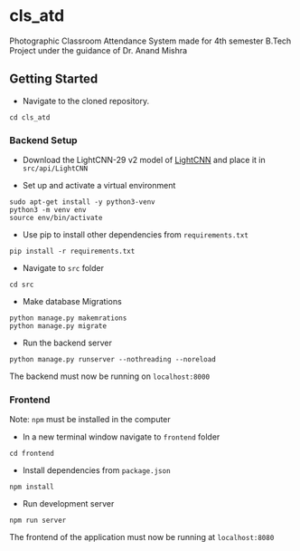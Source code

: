 # cls_atd
Photographic Classroom Attendance System made for 4th semester B.Tech Project under the guidance of Dr. Anand Mishra


## Getting Started
* Navigate to the cloned repository.
```
cd cls_atd
```
### Backend Setup

* Download the LightCNN-29 v2 model of [LightCNN](https://github.com/AlfredXiangWu/LightCNN) and place it in `src/api/LightCNN`

* Set up and activate a virtual environment
```
sudo apt-get install -y python3-venv
python3 -m venv env
source env/bin/activate
```
* Use pip to install other dependencies from `requirements.txt` 
```
pip install -r requirements.txt
```

* Navigate to `src` folder
```
cd src
```
* Make database Migrations 
```
python manage.py makemrations
python manage.py migrate
```
* Run the backend server 
```
python manage.py runserver --nothreading --noreload
```
The backend must now be running on `localhost:8000`

### Frontend 

Note: `npm` must be installed in the computer

* In a new terminal window navigate to `frontend` folder
```
cd frontend
```

* Install dependencies from `package.json`
```
npm install
```

* Run development server 
```
npm run server 
```

The frontend of the application must now be running at `localhost:8080`
